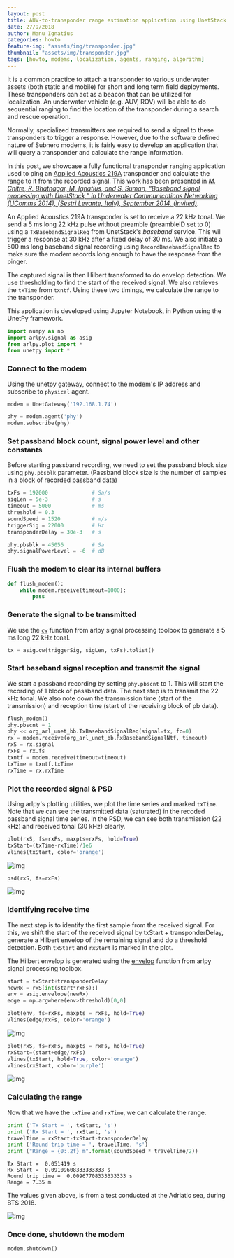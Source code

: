 ```yaml
---
layout: post
title: AUV-to-transponder range estimation application using UnetStack
date: 27/9/2018
author: Manu Ignatius
categories: howto
feature-img: "assets/img/transponder.jpg"
thumbnail: "assets/img/transponder.jpg"
tags: [howto, modems, localization, agents, ranging, algorithm]
---
```


It is a common practice to attach a transponder to various underwater assets (both static and mobile) for short and long term field deployments. These transponders can act as a beacon that can be utilized for localization. An underwater vehicle (e.g. AUV, ROV) will be able to do sequential ranging to find the location of the transponder during a search and rescue operation.

Normally, specialized transmitters are required to send a signal to these transponders to trigger a response. However, due to the software defined nature of Subnero modems, it is fairly easy to develop an application that will query a transponder and calculate the range information.


In this post, we showcase a fully functional transponder ranging application used to ping an [Applied Acoustics 219A](https://www.ashtead-technology.com/rental-equipment/aa-219-micro-beacon/) transponder and calculate the range to it from the recorded signal. This work has been presented in [_M. Chitre, R. Bhatnagar, M. Ignatius, and S. Suman, “Baseband signal processing with UnetStack,” in Underwater Communications Networking (UComms 2014), (Sestri Levante, Italy), September 2014. (Invited)_](http://arl.nus.edu.sg/twiki6/pub/ARL/BibEntries/sdmodem.pdf).

An Applied Acoustics 219A transponder is set to receive a 22 kHz tonal. We send a 5 ms long 22 kHz pulse without preamble (preambleID set to 0) using a `TxBasebandSignalReq` from UnetStack's _baseband_ service. This will trigger a response at 30 kHz after a fixed delay of 30 ms. We also initiate a 500 ms long baseband signal recording using `RecordBasebandSignalReq` to make sure the modem records long enough to have the response from the pinger.

The captured signal is then Hilbert transformed to do envelop detection. We use thresholding to find the start of the received signal. We also retrieves the `txTime` from `txntf`. Using these two timings, we calculate the range to the transponder.

This application is developed using Jupyter Notebook, in Python using the UnetPy framework.


```python
import numpy as np
import arlpy.signal as asig
from arlpy.plot import *
from unetpy import *
```

### Connect to the modem
Using the unetpy gateway, connect to the modem's IP address and subscribe to `physical` agent.


```python
modem = UnetGateway('192.168.1.74')
```


```python
phy = modem.agent('phy')
modem.subscribe(phy)
```

### Set passband block count, signal power level and other constants
Before starting passband recording, we need to set the passband block size using `phy.pbsblk` parameter. (Passband block size is the number of samples in a block of recorded passband data)


```python
txFs = 192000              # Sa/s
sigLen = 5e-3              # s
timeout = 5000             # ms
threshold = 0.3
soundSpeed = 1520          # m/s
triggerSig = 22000         # Hz
transponderDelay = 30e-3   # s

phy.pbsblk = 45056         # Sa
phy.signalPowerLevel = -6  # dB
```

### Flush the modem to clear its internal buffers


```python
def flush_modem():
    while modem.receive(timeout=1000):
        pass
```

### Generate the signal to be transmitted
We use the [`cw`](https://arlpy.readthedocs.io/en/latest/signal.html#arlpy.signal.cw) function from arlpy signal processing toolbox to generate a 5 ms long 22 kHz tonal.


```python
tx = asig.cw(triggerSig, sigLen, txFs).tolist()
```

### Start baseband signal reception and transmit the signal
We start a passband recording by setting `phy.pbscnt` to 1. This will start the recording of 1 block of passband data. The next step is to transmit the 22 kHz tonal. We also note down the transmission time (start of the transmission) and reception time (start of the receiving block of pb data).


```python
flush_modem()
phy.pbscnt = 1
phy << org_arl_unet_bb.TxBasebandSignalReq(signal=tx, fc=0)
rx = modem.receive(org_arl_unet_bb.RxBasebandSignalNtf, timeout)
rxS = rx.signal
rxFs = rx.fs
txntf = modem.receive(timeout=timeout)
txTime = txntf.txTime
rxTime = rx.rxTime
```

### Plot the recorded signal & PSD
Using arlpy's plotting utilities, we plot the time series and marked `txTime`. Note that we can see the transmitted data (saturated) in the recoded passband signal time series. In the PSD, we can see both transmission (22 kHz) and received tonal (30 kHz) clearly.


```python
plot(rxS, fs=rxFs, maxpts=rxFs, hold=True)
txStart=(txTime-rxTime)/1e6
vlines(txStart, color='orange')
```

![img](../assets/img/bokeh_plot_1.png)



```python
psd(rxS, fs=rxFs)
```

![img](../assets/img/bokeh_plot_2.png)



### Identifying receive time
The next step is to identify the first sample from the received signal. For this, we shift the start of the received signal by txStart + transponderDelay, generate a Hilbert envelop of the remaining signal and do a threshold detection. Both `txStart` and `rxStart` is marked in the plot.

The Hilbert envelop is generated using the [envelop](https://arlpy.readthedocs.io/en/latest/signal.html#arlpy.signal.envelope) function from arlpy signal processing toolbox.


```python
start = txStart+transponderDelay
newRx = rxS[int(start*rxFs):]
env = asig.envelope(newRx)
edge = np.argwhere(env>threshold)[0,0]
```


```python
plot(env, fs=rxFs, maxpts = rxFs, hold=True)
vlines(edge/rxFs, color='orange')
```
![img](../assets/img/bokeh_plot_3.png)


```python
plot(rxS, fs=rxFs, maxpts = rxFs, hold=True)
rxStart=(start+edge/rxFs)
vlines(txStart, hold=True, color='orange')
vlines(rxStart, color='purple')
```

![img](../assets/img/bokeh_plot_4.png)
### Calculating the range
Now that we have the `txTime` and `rxTime`, we can calculate the range.

```python
print ('Tx Start = ', txStart, 's')
print ('Rx Start = ', rxStart, 's')
travelTime = rxStart-txStart-transponderDelay
print ('Round trip time = ', travelTime, 's')
print ("Range = {0:.2f} m".format(soundSpeed * travelTime/2))
```

    Tx Start =  0.051419 s
    Rx Start =  0.09109608333333333 s
    Round trip time =  0.00967708333333333 s
    Range = 7.35 m

The values given above, is from a test conducted at the Adriatic sea, during BTS 2018.

![img](../assets/img/testing.jpg)

### Once done, shutdown the modem
```python
modem.shutdown()
```
